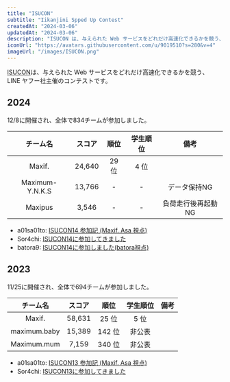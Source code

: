 ```yaml
---
title: "ISUCON"
subtitle: "Iikanjini Spped Up Contest"
createdAt: "2024-03-06"
updatedAt: "2024-03-06"
description: "ISUCON は、与えられた Web サービスをどれだけ高速化できるかを競う、 LINE ヤフー社主催のコンテストです。"
iconUrl: "https://avatars.githubusercontent.com/u/9019510?s=280&v=4"
imageUrl: "/images/ISUCON.png"
---
```


[ISUCON](https://isucon.net/)は、与えられた Web サービスをどれだけ高速化できるかを競う、 LINE ヤフー社主催のコンテストです。

## 2024
12/8に開催され、全体で834チームが参加しました。

| チーム名 | スコア | 順位 | 学生順位 | 備考 |
| :-: | :-: | :-: | :-: | :-: |
| Maxif. | 24,640 | 29 位 | 4 位 | |
| Maximum-Y.N.K.S | 13,766 | - | - | データ保持NG |
| Maxipus | 3,546 | - | - | 負荷走行後再起動NG |

- a01sa01to: [ISUCON14 参加記 (Maxif. Asa 視点)](https://a01sa01to.com/articles/2024/12/isucon14)
- Sor4chi: [ISUCON14に参加してきました](https://monica-dev.com/blog/isucon14/)
- batora9: [ISUCON14に参加しました(batora視点)](https://batoran.com/articles/isucon14)

## 2023
11/25に開催され、全体で694チームが参加しました。

| チーム名 | スコア | 順位 | 学生順位 | 備考 |
| :-: | :-: | :-: | :-: | :-: |
| Maxif. | 58,631 | 25 位 | 5 位 | |
| maximum.baby | 15,389 | 142 位 | 非公表 | |
| Maximum.mum | 7,159 | 340 位 | 非公表 | |

- a01sa01to: [ISUCON13 参加記 (Maxif. Asa 視点)](https://a01sa01to.com/articles/2023/11/isucon13/)
- Sor4chi: [ISUCON13に参加してきました](https://monica-dev.com/blog/isucon13/)